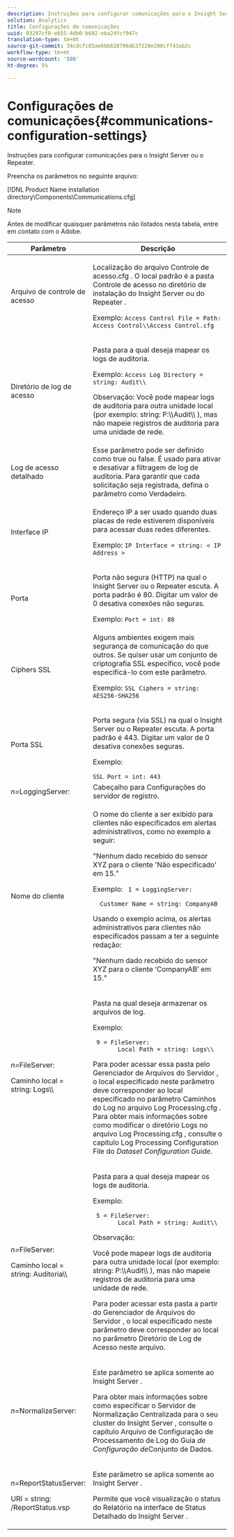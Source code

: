 ```yaml
---
description: Instruções para configurar comunicações para o Insight Server ou o Repeater.
solution: Analytics
title: Configurações de comunicações
uuid: 03297cf0-eb55-4db0-b692-eba24fcf947c
translation-type: tm+mt
source-git-commit: 34cdcfc83ae6bb620706db37228e200cff43ab2c
workflow-type: tm+mt
source-wordcount: '508'
ht-degree: 5%

---
```



# Configurações de comunicações{#communications-configuration-settings}

Instruções para configurar comunicações para o Insight Server ou o Repeater.

Preencha os parâmetros no seguinte arquivo:

[!DNL Product Name installation directory\Components\Communications.cfg]

>[!NOTE]
>
>Antes de modificar quaisquer parâmetros não listados nesta tabela, entre em contato com o Adobe.

<table id="table_C87F1150E53548F484A8C0CFE91F1079"> 
 <thead> 
  <tr> 
   <th colname="col1" class="entry"> Parâmetro </th> 
   <th colname="col2" class="entry"> Descrição </th> 
  </tr> 
 </thead>
 <tbody> 
  <tr> 
   <td colname="col1"> Arquivo de controle de acesso </td> 
   <td colname="col2"> <p>Localização do arquivo <span class="filepath"> Controle de acesso.cfg </span> . O local padrão é a pasta <span class="filepath"> Controle de acesso </span> no diretório de instalação do <span class="keyword"> Insight Server </span> ou do <span class="wintitle"> Repeater </span> . </p> <p>Exemplo: <code>Access Control File = Path: Access Control\\Access Control.cfg</code> </p> </td> 
  </tr> 
  <tr> 
   <td colname="col1"> Diretório de log de acesso </td> 
   <td colname="col2"> <p>Pasta para a qual deseja mapear os logs de auditoria. </p> <p>Exemplo: <code>Access Log Directory = string: Audit\\</code> </p> <p> <p>Observação:  Você pode mapear logs de auditoria para outra unidade local (por exemplo: <span class="filepath"> string: P:\\Audit\\ </span>), mas não mapeie registros de auditoria para uma unidade de rede. </p> </p> </td> 
  </tr> 
  <tr> 
   <td colname="col1"> Log de acesso detalhado </td> 
   <td colname="col2"> Esse parâmetro pode ser definido como true ou false. É usado para ativar e desativar a filtragem de log de auditoria. Para garantir que cada solicitação seja registrada, defina o parâmetro como Verdadeiro. </td> 
  </tr> 
  <tr> 
   <td colname="col1"> Interface IP </td> 
   <td colname="col2"> <p>Endereço IP a ser usado quando duas placas de rede estiverem disponíveis para acessar duas redes diferentes. </p> <p>Exemplo: <code>IP Interface = string: &lt; IP Address &gt;</code> </p> </td> 
  </tr> 
  <tr> 
   <td colname="col1"> Porta </td> 
   <td colname="col2"> <p>Porta não segura (HTTP) na qual o <span class="keyword"> Insight Server </span> ou o <span class="wintitle"> Repeater </span> escuta. A porta padrão é 80. Digitar um valor de 0 desativa conexões não seguras. </p> <p>Exemplo: <code>Port = int: 80</code> </p> </td> 
  </tr> 
  <tr> 
   <td colname="col1"> Ciphers SSL </td> 
   <td colname="col2"> Alguns ambientes exigem mais segurança de comunicação do que outros. Se quiser usar um conjunto de criptografia SSL específico, você pode especificá-lo com este parâmetro. <p>Exemplo: <code>SSL Ciphers = string: AES256-SHA256</code> </p> </td> 
  </tr> 
  <tr> 
   <td colname="col1"> Porta SSL </td> 
   <td colname="col2"> <p>Porta segura (via SSL) na qual o <span class="keyword"> Insight Server </span> ou o <span class="wintitle"> Repeater </span> escuta. A porta padrão é 443. Digitar um valor de 0 desativa conexões seguras. </p> <p>Exemplo: <span class="filepath"></span> </p> <code>SSL Port = int: 443</code> </td> 
  </tr> 
  <tr> 
   <td colname="col1"> <i>n=</i>LoggingServer: </td> 
   <td colname="col2"> Cabeçalho para Configurações do servidor de registro. </td> 
  </tr> 
  <tr> 
   <td colname="col1"> Nome do cliente </td> 
   <td colname="col2"> <p>O nome do cliente a ser exibido para clientes não especificados em alertas administrativos, como no exemplo a seguir: </p> <p>"Nenhum dado recebido do sensor XYZ para o cliente 'Não especificado' em 15." </p> <p>Exemplo: <code> 1&nbsp;=&nbsp;LoggingServer:&nbsp; 
      &nbsp;&nbsp;Customer&nbsp;Name&nbsp;=&nbsp;string:&nbsp;CompanyAB </code> </p> <p>Usando o exemplo acima, os alertas administrativos para clientes não especificados passam a ter a seguinte redação: </p> <p>"Nenhum dado recebido do sensor XYZ para o cliente ‘CompanyAB’ em 15." </p> </td> 
  </tr> 
  <tr> 
   <td colname="col1"> <p> <i>n=</i>FileServer: </p> <p> Caminho local = string: Logs\\ </p> </td> 
   <td colname="col2"> <p>Pasta na qual deseja armazenar os arquivos de log. </p> <p>Exemplo: </p> <code> 9&nbsp;=&nbsp;FileServer:&nbsp; 
     &nbsp;&nbsp;Local&nbsp;Path&nbsp;=&nbsp;string:&nbsp;Logs\\ </code> <p>Para poder acessar essa pasta pelo Gerenciador de Arquivos do <span class="wintitle"> Servidor </span>, o local especificado neste parâmetro deve corresponder ao local especificado no parâmetro Caminhos do Log no arquivo <span class="filepath"> Log Processing.cfg </span> . Para obter mais informações sobre como modificar o diretório Logs no arquivo <span class="filepath"> Log Processing.cfg </span> , consulte o capítulo Log Processing Configuration File do <i>Dataset Configuration Guide</i>. </p> </td> 
  </tr> 
  <tr> 
   <td colname="col1"> <p> <i>n=</i>FileServer: </p> <p> Caminho local = string: Auditoria\\ </p> </td> 
   <td colname="col2"> <p>Pasta para a qual deseja mapear os logs de auditoria. </p> <p>Exemplo: </p> <code> 5&nbsp;=&nbsp;FileServer:&nbsp; 
     &nbsp;&nbsp;Local&nbsp;Path&nbsp;=&nbsp;string:&nbsp;Audit\\ </code> <p>Observação:  <p>Você pode mapear logs de auditoria para outra unidade local (por exemplo: <span class="filepath"> string: P:\\Audit\\ </span>), mas não mapeie registros de auditoria para uma unidade de rede. </p> <p>Para poder acessar esta pasta a partir do Gerenciador de Arquivos do <span class="wintitle"> Servidor </span>, o local especificado neste parâmetro deve corresponder ao local no parâmetro Diretório de Log de Acesso neste arquivo. </p> </p> </td> 
  </tr> 
  <tr> 
   <td colname="col1"> <i>n=</i>NormalizeServer: </td> 
   <td colname="col2"> <p>Este parâmetro se aplica somente ao <span class="keyword"> Insight Server </span>. </p> <p>Para obter mais informações sobre como especificar o Servidor de Normalização Centralizada para o seu cluster do <span class="keyword"> Insight Server </span> , consulte o capítulo Arquivo de Configuração de Processamento de Log do Guia <i>de Configuração de</i>Conjunto de Dados. </p> </td> 
  </tr> 
  <tr> 
   <td colname="col1"> <p> <i>n=</i>ReportStatusServer: </p> <p> URI = string: /ReportStatus.vsp </p> </td> 
   <td colname="col2"> <p>Este parâmetro se aplica somente ao <span class="keyword"> Insight Server </span>. </p> <p>Permite que você visualização o <span class="keyword"> status do Relatório na interface de Status Detalhado do </span> Insight Server <span class="keyword"> </span>. </p> </td> 
  </tr> 
 </tbody> 
</table>

